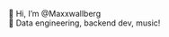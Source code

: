 👋 Hi, I’m @Maxxwallberg <br>
👀 Data engineering, backend dev, music!

<!---
Maxxwallberg/Maxxwallberg is a ✨ special ✨ repository because its `README.md` (this file) appears on your GitHub profile.
You can click the Preview link to take a look at your changes.
--->
